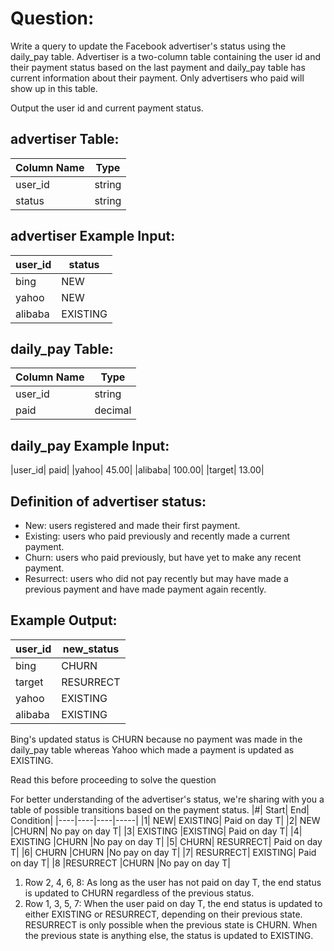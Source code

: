# Question:
Write a query to update the Facebook advertiser's status using the daily_pay table. Advertiser is a two-column table containing the user id and their payment status based on the last payment and daily_pay table has current information about their payment. Only advertisers who paid will show up in this table.

Output the user id and current payment status.

## advertiser Table:
|Column Name|	Type|
|----|----|
|user_id|	string|
|status|	string|

## advertiser Example Input:
|user_id|	status|
|----|----|
|bing|	NEW|
|yahoo|	NEW|
|alibaba|	EXISTING|

## daily_pay Table:
|Column Name|	Type|
|---|------|
|user_id|	string|
|paid|	decimal|

## daily_pay Example Input:
|user_id|	paid|
|yahoo|	45.00|
|alibaba|	100.00|
|target|	13.00|

## Definition of advertiser status:

- New: users registered and made their first payment.
- Existing: users who paid previously and recently made a current payment.
- Churn: users who paid previously, but have yet to make any recent payment.
- Resurrect: users who did not pay recently but may have made a previous payment and have made payment again recently.

## Example Output:
|user_id|	new_status|
|-----|----|
|bing|	CHURN|
|target	|RESURRECT|
|yahoo|	EXISTING|
|alibaba|	EXISTING|

Bing's updated status is CHURN because no payment was made in the daily_pay table whereas Yahoo which made a payment is updated as EXISTING.

Read this before proceeding to solve the question

For better understanding of the advertiser's status, we're sharing with you a table of possible transitions based on the payment status.
|#|	Start|	End|	Condition|
|----|----|----|-----|
|1|	NEW|	EXISTING|	Paid on day T|
|2|	NEW	|CHURN|	No pay on day T|
|3|	EXISTING	|EXISTING|	Paid on day T|
|4|	EXISTING	|CHURN	|No pay on day T|
|5|	CHURN|	RESURRECT|	Paid on day T|
|6|	CHURN	|CHURN	|No pay on day T|
|7|	RESURRECT|	EXISTING|	Paid on day T|
|8	|RESURRECT	|CHURN	|No pay on day T|
 
1. Row 2, 4, 6, 8: As long as the user has not paid on day T, the end status is updated to CHURN regardless of the previous status.
2. Row 1, 3, 5, 7: When the user paid on day T, the end status is updated to either EXISTING or RESURRECT, depending on their previous state. RESURRECT is only possible when the previous state is CHURN. When the previous state is anything else, the status is updated to EXISTING.
